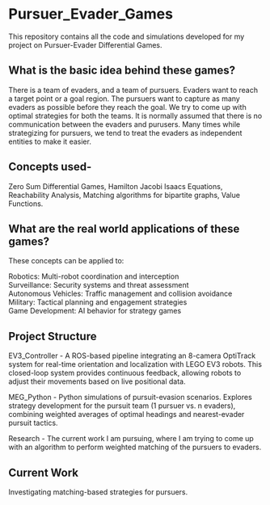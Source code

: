 # Pursuer_Evader_Games

This repository contains all the code and simulations developed for my project on Pursuer-Evader Differential Games.


## What is the basic idea behind these games?
There is a team of evaders, and a team of pursuers. Evaders want to reach a target point or a goal region. 
The pursuers want to capture as many evaders as possible before they reach the goal. We try to come up with optimal strategies for both the teams. 
It is normally assumed that there is no communication between the evaders and purusers.
Many times while strategizing for pursuers, we tend to treat the evaders as independent entities to make it easier.

## Concepts used-
Zero Sum Differential Games, Hamilton Jacobi Isaacs Equations, Reachability Analysis, Matching algorithms for bipartite graphs, Value Functions.

## What are the real world applications of these games?
These concepts can be applied to:

Robotics: Multi-robot coordination and interception  
Surveillance: Security systems and threat assessment   
Autonomous Vehicles: Traffic management and collision avoidance  
Military: Tactical planning and engagement strategies  
Game Development: AI behavior for strategy games

## Project Structure

EV3_Controller - A ROS-based pipeline integrating an 8-camera OptiTrack system for real-time orientation and localization with LEGO EV3 robots. This closed-loop system provides continuous feedback, allowing robots to adjust their movements based on live positional data.

MEG_Python - Python simulations of pursuit-evasion scenarios. Explores strategy development for the pursuit team (1 pursuer vs. n evaders), combining weighted averages of optimal headings and nearest-evader pursuit tactics.

Research - The current work I am pursuing, where I am trying to come up with an algorithm to perform weighted matching of the pursuers to evaders.
## Current Work
Investigating matching-based strategies for pursuers.
